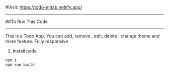 #Visit: https://todo-mitab.netlify.app/

___
##To Run This  Code


___

This is a Todo App. You can add, remove , edit, delete , change theme and more feature. Fully responsive
1. Install node
```bash
npm i
npm run build 



